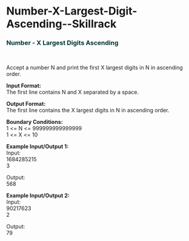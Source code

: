 # Number-X-Largest-Digit-Ascending--Skillrack
<h3 style="color:#003333">Number - X Largest Digits Ascending</h3>
<br> <p>Accept a number N and print the first X largest digits in N in ascending order.</p>

<p><strong>Input Format:</strong><br>
The first line contains N and X separated by a space.</p>

<p><strong>Output Format:</strong><br>
The first line contains the X largest digits in N in ascending order.</p>

<p><strong>Boundary Conditions:</strong><br>
1 &lt;= N &lt;= 999999999999999<br>
1 &lt;= X &lt;= 10</p>

<p><strong>Example Input/Output 1:</strong><br>
Input:<br>
1684285215<br>
3</p>

<p>Output:<br>
568</p>

<p><strong>Example Input/Output 2:</strong><br>
Input:<br>
90217623<br>
2</p>

<p>Output:<br>
79</p>
